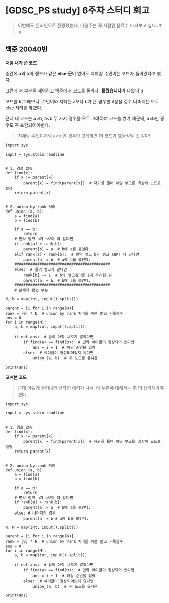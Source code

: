# [GDSC_PS study] 6주차 스터디 회고

> 이번에도 온라인으로 진행했는데, 다음주는 꼭 사람인 음료수 마셔보고 싶다..ㅎㅎ


## 백준 20040번
**처음 내가 쓴 코드**

중간에 a와 b의 랭크가 같은 **else 문**이 없어도 지혜랑 수민이는 코드가 돌아갔다고 했다.

그런데 저 부분을 제외하고 백준에서 코드를 돌리니, **틀렸습니다**가 나왔다 ;(

코드를 비교해보니, 수민이와 지혜는 a보다 b가 큰 경우만 if문을 걸고 나머지는 모두 else 처리를 하였다.

근데 내 코드는 a>b, a<b 두 가지 경우를 모두 고려하여 코드를 썼기 때문에, a=b인 경우도 꼭 포함되어야한다.

> 지혜랑 수민이처럼 a<b 인 경우만 고려하면 더 코드가 효율적일 것 같다!
```
import sys

input = sys.stdin.readline


# 1. 경로 압축
def find(x):
    if x != parent[x]:
        parent[x] = find(parent[x])  # 재귀를 돌며 해당 부모를 최상위 노드로 설정
    return parent[x]


# 2. union by rank 처리
def union_(a, b):
    a = find(a)
    b = find(b)

    if a == b:
        return
    # 만약 랭크 a가 b보다 더 깊다면
    if rank[a] > rank[b]:
        parent[b] = a  # b에 a를 붙인다.
    elif rank[a] < rank[b]:  # 만약 랭크 b가 랭크 a보다 더 깊다면
        parent[a] = b  # a에 b를 붙인다.
    ##########################################
    else:  # 둘의 랭크가 같다면
        rank[b] += 1  # b의 랭크깊이를 1개 추가한 뒤
        parent[a] = b  # b에 a를 붙인다.
    ##########################################
    # 문제가 됐던 부분

N, M = map(int, input().split())

parent = [i for i in range(N)]
rank = [0] * N  # union by rank 처리를 위한 랭크 기록함수
ans = 0
for i in range(M):
    a, b = map(int, input().split())

    if not ans:  # 답이 아직 나오지 않았다면
        if find(a) == find(b):  # 만약 싸이클이 형성되어 있다면
            ans = i + 1  # 해당 순번을 입력
        else:  # 싸이클이 형성되어있지 않다면
            union_(a, b)  # 두 노드를 유니온

print(ans)
```
**고쳐본 코드**
> 근데 이렇게 돌리니까 런타임 에러가 나서, 이 부분에 대해서는 좀 더 생각해봐야겠다..
```
import sys

input = sys.stdin.readline


# 1. 경로 압축
def find(x):
    if x != parent[x]:
        parent[x] = find(parent[x])  # 재귀를 돌며 해당 부모를 최상위 노드로 설정
    return parent[x]


# 2. union by rank 처리
def union_(a, b):
    a = find(a)
    b = find(b)

    if a == b:
        return
    # 만약 랭크 a가 b보다 더 깊다면
    if rank[a] > rank[b]:
        parent[b] = a  # b에 a를 붙인다.
    else: # 나머지의 경우
        parent[a] = b # a에 b를 붙인다.

N, M = map(int, input().split())

parent = [i for i in range(N)]
rank = [0] * N  # union by rank 처리를 위한 랭크 기록함수
ans = 0
for i in range(M):
    a, b = map(int, input().split())

    if not ans:  # 답이 아직 나오지 않았다면
        if find(a) == find(b):  # 만약 싸이클이 형성되어 있다면
            ans = i + 1  # 해당 순번을 입력
        else:  # 싸이클이 형성되어있지 않다면
            union_(a, b)  # 두 노드를 유니온

print(ans)
```







